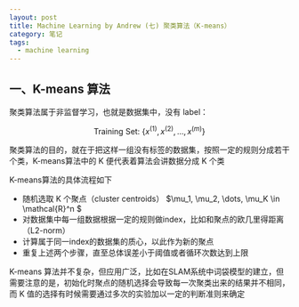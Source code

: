 ```yaml
---
layout: post
title: Machine Learning by Andrew (七) 聚类算法（K-means）
category: 笔记
tags: 
  - machine learning
---
```


<style>
img{
    width: 60%;
    padding-left: 20%;
}
</style>



## 一、K-means 算法

聚类算法属于非监督学习，也就是数据集中，没有 label：


$$
\text{Training Set: } \{ x^{(1)},x^{(2)},\dots,x^{(m)} \}
$$


聚类算法的目的，就在于把这样一组没有标签的数据集，按照一定的规则分成若干个类，K-means算法中的 K 便代表着算法会讲数据分成 K 个类

K-means算法的具体流程如下



- 随机选取 K 个聚点（cluster centroids） $\mu_1, \mu_2, \dots, \mu_K  \in  \mathcal{R}^n $
- 对数据集中每一组数据根据一定的规则做index，比如和聚点的欧几里得距离（L2-norm）
- 计算属于同一index的数据集的质心，以此作为新的聚点
- 重复上述两个步骤，直至总体误差小于阈值或者循环次数达到上限



K-means 算法并不复杂，但应用广泛，比如在SLAM系统中词袋模型的建立，但需要注意的是，初始化时聚点的随机选择会导致每一次聚类出来的结果并不相同，而 K 值的选择有时候需要通过多次的实验加以一定的判断准则来确定 